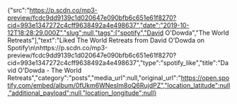{"src":"https://p.scdn.co/mp3-preview/fcdc9dd9139c1d020647e090bfb6c651e61f8270?cid=993e1347272c4cff9638492a4e498637","date":"2019-10-12T18:28:29.000Z","slug":null,"tags":["spotify","David O'Dowda","The World Retreats"],"text":"Liked The World Retreats from David O'Dowda on Spotify\n\nhttps://p.scdn.co/mp3-preview/fcdc9dd9139c1d020647e090bfb6c651e61f8270?cid=993e1347272c4cff9638492a4e498637","type":"spotify_like","title":"David O'Dowda - The World Retreats","category":"posts","media_url":null,"original_url":"https://open.spotify.com/embed/album/0fUkm6WNesIm8oQ6RujdPZ","location_latitude":null,"additional_payload":null,"location_longitude":null}